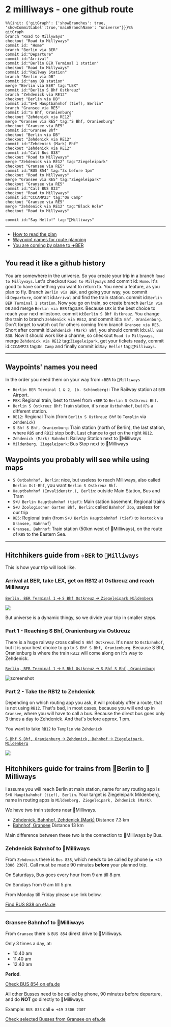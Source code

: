 # 2 milliways - one github route

```mermaid
%%{init: {'gitGraph': {'showBranches': true, 'showCommitLabel':true,'mainBranchName': "universe"}}}%%
gitGraph
branch "Road to Millyways"
checkout "Road to Millyways"
commit id: "Home"
branch "Berlin via BER"
commit id:"Departure"
commit id:"Arrival"
commit id:"Berlin BER Terminal 1 station"
checkout "Road to Millyways"
commit id:"Railway Station"
branch "Berlin via DB"
commit id:"any DB station"
merge "Berlin via BER" tag:"LEX"
commit id:"Berlin S Bhf Ostkreuz"
branch "Zehdenick via RE12"
checkout "Berlin via DB"
commit id:"S+U Hauptbahnhof (tief), Berlin"
branch "Gransee via RE5"
commit id:"S Bhf, Oranienburg"
checkout "Zehdenick via RE12"
merge "Gransee via RE5" tag:"S Bhf, Oranienburg"
checkout "Gransee via RE5"
commit id:"Gransee Bhf"
checkout "Berlin via DB"
checkout "Zehdenick via RE12"
commit id:"Zehdenick (Mark) Bhf"
checkout "Zehdenick via RE12"
commit id:"Call Bus 838"
checkout "Road to Millyways"
merge "Zehdenick via RE12" tag:"Ziegeleipark"
checkout "Gransee via RE5"
commit id:"BUS 854" tag:"3x before 1pm"
checkout "Road to Millyways"
merge "Gransee via RE5" tag:"Ziegeleipark"
checkout "Gransee via RE5"
commit id:"Call BUS 833"
checkout "Road to Millyways"
commit id:"CCCAMP23" tag:"On Camp"
checkout "Gransee via RE5"
merge "Zehdenick via RE12" tag:"Black Hole"
checkout "Road to Millyways"

commit id:"Say Hello!" tag:"🚀Milliways"
```

---

- [How to read the plan](#you-read-it-like-a-github-history)
- [Waypoint names for route planning](#waypoints-names-you-need)
- [You are coming by plane to ✈️BER](#hitchhikers-guide-from-✈️ber-to-🚀milliways)

## You read it like a github history

You are somewhere in the universe. So you create your trip in a branch `Road to Millyways`. Let's checkout `Road to Millyways` and commit id: `Home`. It's good to have something you want to return to. You need a feature, as you plan to fly. Branch `Berlin via BER`, and going your way, you commit id:`Departure`, commit id:`Arrival` and find the train station. commit id:`Berlin BER Terminal 1 station`. Now you go on train, so create branch `Berlin via DB` and merge `Berlin via BER` tag:`LEX`. Because `LEX` is the best choice to reach your next milestone. commit id:`Berlin S Bhf Ostkreuz`. You change the train to branch `Zehdenick via RE12`, and commit id:`S Bhf, Oranienburg`. Don't forget to watch out for others coming from branch `Gransee via RE5`. Short after commit id:`Zehdenick (Mark) Bhf`, you should commit id:`Call Bus 838`. Now it should work like a charme, so checkout `Road to Millyways`, merge `Zehdenick via RE12` tag:`Ziegeleipark`, get your tickets ready, commit id:`CCCAMP23` tag:`On Camp` and finally commit id:`Say Hello!` tag:`🚀Milliways`.

---

## Waypoints' names you need

In the order you need them on your way from `✈️BER` to `🚀Milliways`

- `Berlin BER Terminal 1 & 2, (b. Schöneberg)`: The Railway station at `BER` Airport.
- `FEX`: Regional train, best to travel from `✈️BER` to `Berlin S Ostkreuz Bhf`.
- `Berlin S Ostkreuz Bhf`: Train station, it's near `Ostbahnhof`, but it's a different station.
- `RE12`: Regional Train (from `Berlin S Ostkreuz Bhf` to `Templin` via `Zehdenick`)
- `S Bhf S Bhf, Oranienburg`: Train station (north of Berlin), the last station, where `RB5` and `RB12` stop both. Last chance to get on the right `RB12`.
- `Zehdenick (Mark) Bahnhof`: Railway Station next to 🚀Milliways
- `Mildenberg, Ziegeleipark`: Bus Stop next to 🚀Milliways

## Waypoints you probably will see while using maps

- `S Ostbahnhof, Berlin`: nice, but useless to reach Milliways, also called `Berlin Ost-Bhf`, you want `Berlin S Ostkreuz Bhf`.
- `Hauptbahnhof (Invalidenstr.), Berlin`: outside Main Station, Bus and Tram
- `S+U Berlin Hauptbahnhof (tief)`: Main station basement, Regional trains
- `S+U Zoologischer Garten Bhf, Berlin`: called `Bahnhof Zoo`, useless for our trip
- `RE5`: Regional train (from `S+U Berlin Hauptbahnhof (tief)` to `Rostock` via `Gransee, Bahnhof`)
- `Gransee, Bahnhof`: Train station (50km west of 🚀Milliways), on the route of `RB5` to the Eastern Sea.

---

## Hitchhikers guide from `✈️BER` to `🚀Milliways`

This is how your trip will look like.

### Arrival at BER, take LEX, get on RB12 at Ostkreuz and reach Milliways

[`Berlin, BER Terminal 1` -> `S Bhf Ostkreuz` ->  `Ziegeleipark Mildenberg`](https://www.efa.de/hitsl3plus/trip/0?formik=destination%3Dde%253A12065%253A900204019%26mtcb0%3Dfalse%26mtcb1%3Dfalse%26mtcb10%3Dfalse%26origin%3D37004885%26via%3Dde%253A12065%253A900200005&lng=en&sharedLink=true)

![](./assets/BER-Ostkreuz-Mildenberg.png)

But universe is a dynamic thingy, so we divide your trip in smaller steps.

### Part 1 - Reaching S Bhf, Oranienburg via Ostkreuz

There is a huge railway cross called `S Bhf Ostkreuz`. It's near to `Ostbahnhof`, but it is your best choice to go to `S Bhf S Bhf, Oranienburg`. Because S Bhf, Oranienburg is where the train `RB12` will come along on it's way to Zehdenick.

[`Berlin, BER Terminal 1` -> `S Bhf Ostkreuz` ->  `S Bhf S Bhf, Oranienburg`](https://www.efa.de/hitsl3plus/trip?formik=destination%3Dde%253A12065%253A900200005%26mtcb0%3Dfalse%26mtcb1%3Dfalse%26mtcb10%3Dfalse%26origin%3D37004885%26via%3Dde%253A11000%253A900120003&lng=en&sharedLink=true)

![screenshot](./assets/BER-Ostkreuz-Oranienburg.png)

### Part 2 - Take the RB12 to Zehdenick

Depending on which routing app you ask, it will probably offer a route, that is not using `RB12`. That's bad, in most cases, because you will end up in `Gransee`, where you will have to call a bus. Because the direct bus goes only 3 times a day to Zehdenick. And that's before approx. 1 pm.

You want to take `RB12` to `Templin` via `Zehdenick`

[`S Bhf S Bhf, Oranienburg` -> `Zehdenick, Bahnhof` -> `Ziegeleipark Mildenberg`](https://www.efa.de/hitsl3plus/trip/1?formik=destination%3Dde%253A12065%253A900204019%26mtcb0%3Dfalse%26mtcb1%3Dfalse%26mtcb10%3Dfalse%26origin%3Dde%253A12065%253A900200005%26via%3Dde%253A12065%253A900203853&lng=en&sharedLink=true&trip=earlier%3D1)

![](./assets/Oranienburg-Zehdenick-Mildenberg.png)


## Hitchhikers guide for trains from 🚂Berlin to 🚀Milliways

I assume you will reach Berlin at main station, name for any routing app is `S+U Hauptbahnhof (tief), Berlin`. Your target is Ziegeleipark Mildenberg, name in routing apps is `Mildenberg, Ziegeleipark, Zehdenick (Mark)`.

We have two train stations near 🚀Milliways.

- [Zehdenick, Bahnhof, Zehdenick (Mark)](https://www.efa.de/hitsl3plus/departureMonitor?formik=origin%3Dde%253A12065%253A900203853&lng=en)
    Distance 7.3 km
- [Bahnhof, Gransee](https://www.efa.de/hitsl3plus/departureMonitor?formik=origin%3Dde%253A12065%253A900203709&lng=en) Distance 13 km

Main difference between these two is the connection to 🚀Milliways by Bus.

### Zehdenick Bahnhof to 🚀Milliways

From `Zehdenick` there is `Bus 838`, which needs to be called by phone (`☎️ +49 3306 2307`). Call must be made 90 minutes **before** your planned trip. 

On Saturdays, Bus goes every hour from 9 am till 8 pm.

On Sondays from 9 am till 5 pm. 

From Monday till Friday please use link below.

[Find BUS 838 on efa.de](https://www.efa.de/hitsl3plus/departureMonitor?departureMonitor=selectedLines%3DselectedLines%253Dvbb%25253A37838%25253A%252520%25253AH%25253Aj23&formik=origin%3Dde%253A12065%253A900203905&lng=de&sharedLink=true)

---

### Gransee Bahnhof to 🚀Milliways

From `Gransee` there is `BUS 854` direkt drive to 🚀Milliways. 

Only 3 times a day, at:

- 10.40 am
- 11.40 am
- 12.40 am 

**Period**. 

[Check BUS 854 on efa.de](https://www.efa.de/hitsl3plus/departureMonitor?departureMonitor=selectedLines%3DselectedLines%253Dvbb%25253A37854%25253A%252520%25253AH%25253Aj23%26type%3Dstop&formik=origin%3Dde%253A12065%253A900203709&lng=de&sharedLink=true)

All other Busses need to be called by phone, 90 minutes before departure, and do **NOT** go directly to 🚀Milliways. 

Example: `BUS 833` call `☎️ +49 3306 2307`

[Check selected Busses from Gransee on efa.de](https://www.efa.de/hitsl3plus/departureMonitor?departureMonitor=selectedLines%3DselectedLines%253Dvbb%25253A37A00%25253A7%25253AH%25253Aj23%2526selectedLines%253Dvbb%25253A37833%25253A%252520%25253AH%25253Aj23%2526selectedLines%253Dvbb%25253A37854%25253A%252520%25253AH%25253Aj23%26type%3Dstop&formik=origin%3Dde%253A12065%253A900203709&lng=de&sharedLink=true)


